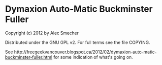 Dymaxion Auto-Matic Buckminster Fuller
======================================
Copyright (c) 2012 by Alec Smecher

Distributed under the GNU GPL v2. For full terms see the file COPYING.

See <http://freegeekvancouver.blogspot.ca/2012/02/dymaxion-auto-matic-buckminster-fuller.html> for some indication of what's going on.
